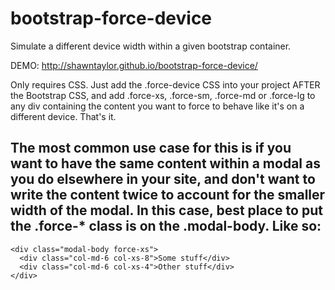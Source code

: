 bootstrap-force-device
======================

Simulate a different device width within a given bootstrap container.

DEMO: http://shawntaylor.github.io/bootstrap-force-device/

Only requires CSS. Just add the .force-device CSS into your project AFTER the Bootstrap CSS, and add .force-xs, .force-sm, .force-md or .force-lg to any div containing the content you want to force to behave like it's on a different device. That's it.

The most common use case for this is if you want to have the same content within a modal as you do elsewhere in your site, and don't want to write the content twice to account for the smaller width of the modal. In this case, best place to put the .force-* class is on the .modal-body.
Like so:
----
    <div class="modal-body force-xs">
      <div class="col-md-6 col-xs-8">Some stuff</div>
      <div class="col-md-6 col-xs-4">Other stuff</div>
    </div>
